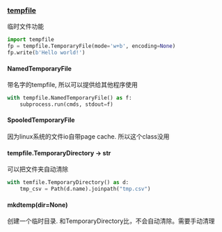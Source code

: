 ### [tempfile](https://docs.python.org/3/library/tempfile.html#examples)
临时文件功能

```python
import tempfile
fp = tempfile.TemporaryFile(mode='w+b', encoding=None)
fp.write(b'Hello world!')
```

#### NamedTemporaryFile
带名字的tempfile, 所以可以提供给其他程序使用
```python
with tempfile.NamedTemporaryFile() as f:
    subprocess.run(cmds, stdout=f)
```

#### SpooledTemporaryFile
因为linux系统的文件io自带page cache. 所以这个class没用

#### tempfile.TemporaryDirectory -> str
可以把文件夹自动清除
```python
with temfile.TemporaryDirectory() as d:
    tmp_csv = Path(d.name).joinpath("tmp.csv")
```

#### mkdtemp(dir=None)
创建一个临时目录. 和TemporaryDirectory比，不会自动清除。需要手动清理
